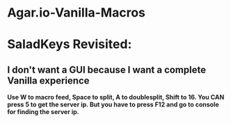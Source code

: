 # Agar.io-Vanilla-Macros
# SaladKeys Revisited:

## I don't want a GUI because I want a complete Vanilla experience

**Use W to macro feed, Space to split, A to doublesplit, Shift to 16. You CAN press 5 to get the server ip. But you have to press F12 and go to console for finding the server ip.**
